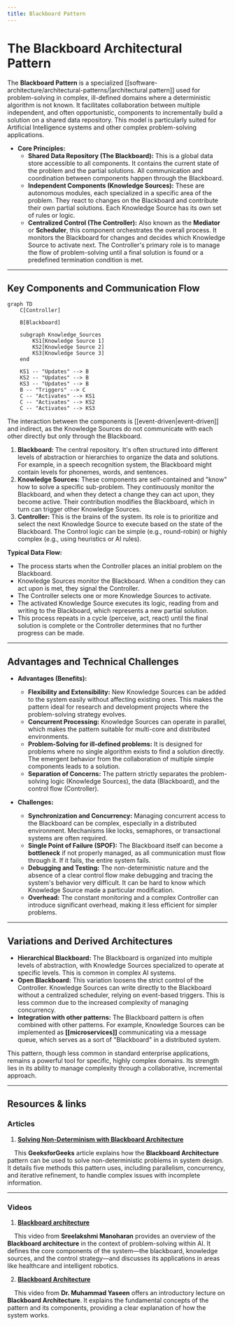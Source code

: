 ```yaml
---
title: Blackboard Pattern
---
```

# **The Blackboard Architectural Pattern**

The **Blackboard Pattern** is a specialized [[software-architecture/architectural-patterns/|architectural pattern]] used for problem-solving in complex, ill-defined domains where a deterministic algorithm is not known. It facilitates collaboration between multiple independent, and often opportunistic, components to incrementally build a solution on a shared data repository. This model is particularly suited for Artificial Intelligence systems and other complex problem-solving applications.

* **Core Principles:**
    * **Shared Data Repository (The Blackboard):** This is a global data store accessible to all components. It contains the current state of the problem and the partial solutions. All communication and coordination between components happen through the Blackboard.
    * **Independent Components (Knowledge Sources):** These are autonomous modules, each specialized in a specific area of the problem. They react to changes on the Blackboard and contribute their own partial solutions. Each Knowledge Source has its own set of rules or logic.
    * **Centralized Control (The Controller):** Also known as the **Mediator** or **Scheduler**, this component orchestrates the overall process. It monitors the Blackboard for changes and decides which Knowledge Source to activate next. The Controller's primary role is to manage the flow of problem-solving until a final solution is found or a predefined termination condition is met.

---
## **Key Components and Communication Flow**

```mermaid
graph TD
    C[Controller]

    B[Blackboard]

    subgraph Knowledge_Sources
        KS1[Knowledge Source 1]
        KS2[Knowledge Source 2]
        KS3[Knowledge Source 3]
    end

    KS1 -- "Updates" --> B
    KS2 -- "Updates" --> B
    KS3 -- "Updates" --> B
    B -- "Triggers" --> C
    C -- "Activates" --> KS1
    C -- "Activates" --> KS2
    C -- "Activates" --> KS3
```

The interaction between the components is [[event-driven|event-driven]] and indirect, as the Knowledge Sources do not communicate with each other directly but only through the Blackboard.

1.  **Blackboard:** The central repository. It's often structured into different levels of abstraction or hierarchies to organize the data and solutions. For example, in a speech recognition system, the Blackboard might contain levels for phonemes, words, and sentences.
2.  **Knowledge Sources:** These components are self-contained and "know" how to solve a specific sub-problem. They continuously monitor the Blackboard, and when they detect a change they can act upon, they become active. Their contribution modifies the Blackboard, which in turn can trigger other Knowledge Sources.
3.  **Controller:** This is the brains of the system. Its role is to prioritize and select the next Knowledge Source to execute based on the state of the Blackboard. The Control logic can be simple (e.g., round-robin) or highly complex (e.g., using heuristics or AI rules).

**Typical Data Flow:**
* The process starts when the Controller places an initial problem on the Blackboard.
* Knowledge Sources monitor the Blackboard. When a condition they can act upon is met, they signal the Controller.
* The Controller selects one or more Knowledge Sources to activate.
* The activated Knowledge Source executes its logic, reading from and writing to the Blackboard, which represents a new partial solution.
* This process repeats in a cycle (perceive, act, react) until the final solution is complete or the Controller determines that no further progress can be made.

---
## **Advantages and Technical Challenges**

* **Advantages (Benefits):**
    * **Flexibility and Extensibility:** New Knowledge Sources can be added to the system easily without affecting existing ones. This makes the pattern ideal for research and development projects where the problem-solving strategy evolves.
    * **Concurrent Processing:** Knowledge Sources can operate in parallel, which makes the pattern suitable for multi-core and distributed environments.
    * **Problem-Solving for ill-defined problems:** It is designed for problems where no single algorithm exists to find a solution directly. The emergent behavior from the collaboration of multiple simple components leads to a solution.
    * **Separation of Concerns:** The pattern strictly separates the problem-solving logic (Knowledge Sources), the data (Blackboard), and the control flow (Controller).

* **Challenges:**
    * **Synchronization and Concurrency:** Managing concurrent access to the Blackboard can be complex, especially in a distributed environment. Mechanisms like locks, semaphores, or transactional systems are often required.
    * **Single Point of Failure (SPOF):** The Blackboard itself can become a **bottleneck** if not properly managed, as all communication must flow through it. If it fails, the entire system fails.
    * **Debugging and Testing:** The non-deterministic nature and the absence of a clear control flow make debugging and tracing the system's behavior very difficult. It can be hard to know which Knowledge Source made a particular modification.
    * **Overhead:** The constant monitoring and a complex Controller can introduce significant overhead, making it less efficient for simpler problems.

---
## **Variations and Derived Architectures**

* **Hierarchical Blackboard:** The Blackboard is organized into multiple levels of abstraction, with Knowledge Sources specialized to operate at specific levels. This is common in complex AI systems.
* **Open Blackboard:** This variation loosens the strict control of the Controller. Knowledge Sources can write directly to the Blackboard without a centralized scheduler, relying on event-based triggers. This is less common due to the increased complexity of managing concurrency.
* **Integration with other patterns:** The Blackboard pattern is often combined with other patterns. For example, Knowledge Sources can be implemented as **[[microservices]]** communicating via a message queue, which serves as a sort of "Blackboard" in a distributed system.

This pattern, though less common in standard enterprise applications, remains a powerful tool for specific, highly complex domains. Its strength lies in its ability to manage complexity through a collaborative, incremental approach.

---

## **Resources & links**

### **Articles**

1.  **[Solving Non-Determinism with Blackboard Architecture](https://www.geeksforgeeks.org/system-design/solving-non-determinism-with-blackboard-architecture/)**

    This **GeeksforGeeks** article explains how the **Blackboard Architecture** pattern can be used to solve non-deterministic problems in system design. It details five methods this pattern uses, including parallelism, concurrency, and iterative refinement, to handle complex issues with incomplete information.

---

### **Videos**

1.  **[Blackboard architecture](https://www.youtube.com/watch?v=G8KroDXt4qc)**

    This video from **Sreelakshmi Manoharan** provides an overview of the **Blackboard architecture** in the context of problem-solving within AI. It defines the core components of the system—the blackboard, knowledge sources, and the control strategy—and discusses its applications in areas like healthcare and intelligent robotics.

2.  **[Blackboard Architecture](https://www.youtube.com/watch?v=gNiL6u_hIWY)**

    This video from **Dr. Muhammad Yaseen** offers an introductory lecture on **Blackboard Architecture**. It explains the fundamental concepts of the pattern and its components, providing a clear explanation of how the system works.